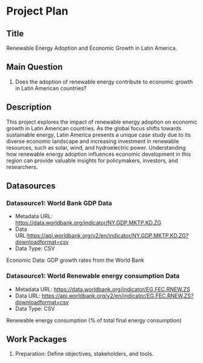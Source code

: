 # Project Plan

## Title
<!-- Give your project a short title. -->
Renewable Energy Adoption and Economic Growth in Latin America.

## Main Question

<!-- Think about one main question you want to answer based on the data. -->
1. Does the adoption of renewable energy contribute to economic growth in Latin American countries?

## Description

<!-- Describe your data science project in max. 200 words. Consider writing about why and how you attempt it. -->
This project explores the impact of renewable energy adoption on economic growth in Latin American countries. As the global focus shifts towards sustainable energy, Latin America presents a unique case study due to its diverse economic landscape and increasing investment in renewable resources, such as solar, wind, and hydroelectric power. Understanding how renewable energy adoption influences economic development in this region can provide valuable insights for policymakers, investors, and researchers.

## Datasources

<!-- Describe each datasources you plan to use in a section. Use the prefic "DatasourceX" where X is the id of the datasource. -->

### Datasource1: World Bank GDP  Data
* Metadata URL: https://data.worldbank.org/indicator/NY.GDP.MKTP.KD.ZG
* Data URL:https://api.worldbank.org/v2/en/indicator/NY.GDP.MKTP.KD.ZG?downloadformat=csv
* Data Type: CSV

Economic Data: GDP growth rates from the World Bank

### Datasource1: World Renewable energy consumption Data
* Metadata URL: https://data.worldbank.org/indicator/EG.FEC.RNEW.ZS
* Data URL: https://api.worldbank.org/v2/en/indicator/EG.FEC.RNEW.ZS?downloadformat=csv
* Data Type: CSV

Renewable energy consumption (% of total final energy consumption)

## Work Packages

<!-- List of work packages ordered sequentially, each pointing to an issue with more details. -->

1. Preparation: Define objectives, stakeholders, and tools.


